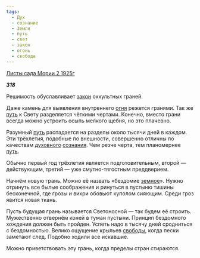 ```yaml
---
tags:
  - Дух
  - сознание
  - Земля
  - путь
  - свет
  - закон
  - огонь
  - свобода
---
```

[Листы сада Мории 2 1925г](https://127.0.0.1:4002/agni/1925)

___318___

Решимость обуславливает [закон](../../../tags/#закон) оккультных граней.   

Даже камень для выявления внутреннего [огня](../../../tags/#огонь) режется гранями. Так же [путь](../../../tags/#путь) к Свету разделяется чёткими чертами. Конечно, вместо грани всегда можно устроить осыпь мелкого щебня, но это плачевно.   

Разумный [путь](../../../tags/#путь) распадается на разделы около тысячи дней в каждом. Эти трёхлетия, подобные по внешности, совершенно отличны по качествам [духовного](../../../tags/#Дух) [сознания](../../../tags/#сознание). Чем резче черта, тем планомернее [путь](../../../tags/#путь).   

Обычно первый год трёхлетия является подготовительным, второй — действующим, третий — уже смутно-тягостным преддверием.   

Начнём новую грань. Можно её назвать «бездомие [земное](../../../tags/#Земля)». Нужно отринуть все былые соображения и ринуться в пустыню тишины бесконечной, где грозы и вихри обовьют куполом сияющим. Среди гроз явится новая ткань.   

Пусть будущая грань называется Светоносной — так будем её строить. Мужественно отвернём коней в туман пустыни. Принцип бездомного хождения должен быть пройден. Успеть надо в тысячу дней сродниться с бездомностью. Велико ощущение крыльев [свободы](../../../tags/#свобода), когда пески заметают след. Подобно ходили все искавшие.   

Можно приветствовать эту грань, когда пределы стран стираются.   

